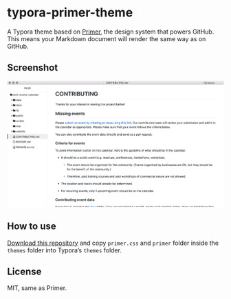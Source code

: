 # typora-primer-theme
A Typora theme based on [Primer](https://primer.github.io/), the design system that powers GitHub. This means your Markdown document will render the same way as on GitHub.

## Screenshot

![Screenshot](screenshot.png)

## How to use

[Download this repository](https://github.com/dtinth/typora-primer-theme/archive/master.zip) and copy `primer.css` and `primer` folder inside the `themes` folder into Typora’s `themes` folder.

## License

MIT, same as Primer.
